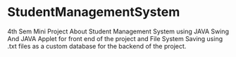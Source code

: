# StudentManagementSystem
4th Sem Mini Project About Student Management System using JAVA Swing And JAVA Applet for front end of the project and File System Saving using .txt files as a custom database for the backend of the project.
